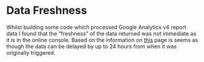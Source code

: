 # Data Freshness

Whilst building some code which processed Google Analytics v4 report data I found that the "freshness" of the data returned was not immediate as it is in the online console. Based on the information on [this](https://support.google.com/analytics/answer/12233314#data-processing) page is seems as though the data can be delayed by up to 24 hours from when it was originally triggered.

